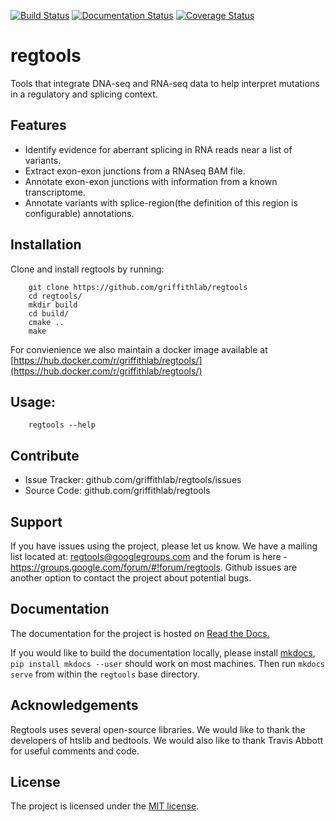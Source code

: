 [![Build Status](https://travis-ci.org/griffithlab/regtools.svg?branch=master)](https://travis-ci.org/griffithlab/regtools)
[![Documentation Status](https://readthedocs.org/projects/regtools/badge/?version=latest)](https://readthedocs.org/projects/regtools/?badge=latest)
[![Coverage Status](https://coveralls.io/repos/griffithlab/regtools/badge.svg?branch=master&service=github)](https://coveralls.io/github/griffithlab/regtools?branch=master)

# regtools

Tools that integrate DNA-seq and RNA-seq data to help interpret mutations
in a regulatory and splicing context.

## Features

- Identify evidence for aberrant splicing in RNA reads near a list of variants.
- Extract exon-exon junctions from a RNAseq BAM file.
- Annotate exon-exon junctions with information from a known transcriptome.
- Annotate variants with splice-region(the definition of this region is configurable) annotations.

## Installation

Clone and install regtools by running:
```
    git clone https://github.com/griffithlab/regtools
    cd regtools/
    mkdir build
    cd build/
    cmake ..
    make
```

For convienience we also maintain a docker image available at [https://hub.docker.com/r/griffithlab/regtools/](https://hub.docker.com/r/griffithlab/regtools/)

## Usage:

```
    regtools --help
```

## Contribute

- Issue Tracker: github.com/griffithlab/regtools/issues
- Source Code: github.com/griffithlab/regtools

## Support

If you have issues using the project, please let us know.
We have a mailing list located at: regtools@googlegroups.com and the
forum is here - https://groups.google.com/forum/#!forum/regtools.
Github issues are another option to contact the project about
potential bugs.

## Documentation

The documentation for the project is hosted on
[Read the Docs.](https://regtools.readthedocs.org/en/latest/)

If you would like to build the documentation locally, please install
[mkdocs](http://www.mkdocs.org/), `pip install mkdocs --user` should
work on most machines. Then run `mkdocs serve` from within the `regtools`
base directory.

## Acknowledgements

Regtools uses several open-source libraries. We would like to thank the
developers of htslib and bedtools. We would also like to thank Travis Abbott for
useful comments and code.

## License

The project is licensed under the [MIT license](https://opensource.org/licenses/MIT).
